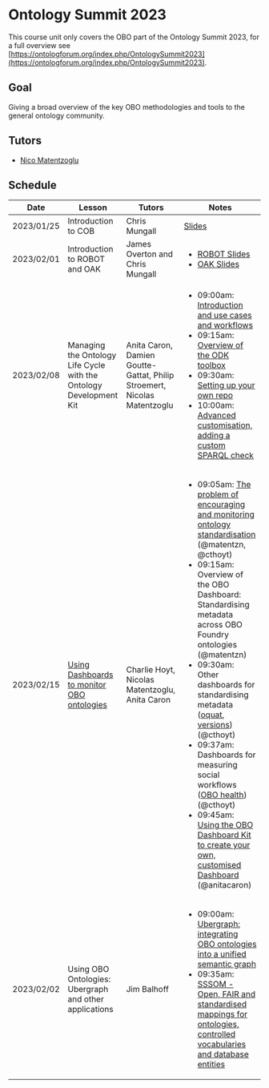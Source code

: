 # Ontology Summit 2023

This course unit only covers the OBO part of the Ontology Summit 2023, for a full overview see [https://ontologforum.org/index.php/OntologySummit2023](https://ontologforum.org/index.php/OntologySummit2023).

## Goal

Giving a broad overview of the key OBO methodologies and tools to the general ontology community.

## Tutors

- [Nico Matentzoglu](https://orcid.org/0000-0002-7356-1779)

## Schedule

| Date | Lesson | Tutors | Notes |
| ---- | ---- | ---- | ---- |
| 2023/01/25 | Introduction to COB | Chris Mungall | [Slides](https://ontologforum.s3.amazonaws.com/OntologySummit2023/Part1/COB-OntologySummit-Mungall-20230125.pdf) |
| 2023/02/01 | Introduction to ROBOT and OAK | James Overton and Chris Mungall | <ul><li>[ROBOT Slides](http://james.overton.ca/slides/robot-tutorial-2023/index.html#/ontology-development)</li><li>[OAK Slides](https://ontologforum.s3.amazonaws.com/OntologySummit2023/Part1/OAK-OntologySummit-2023-MungallOverton.pdf) |
| 2023/02/08 | Managing the Ontology Life Cycle with the Ontology Development Kit  | Anita Caron, Damien Goutte-Gattat, Philip Stroemert, Nicolas Matentzoglu | <ul><li>09:00am: [Introduction and use cases and workflows](https://docs.google.com/presentation/d/1dN66zlX32a_WBYxpMPqk_43RGEZv5s0A8avxVOths0I/edit#slide=id.g14b555591c2_0_57)</li><li>09:15am: <a href="https://docs.google.com/presentation/d/1QkRKjvyJzHOsg0_JWPGFyLgGeT-sGYH6EeYjxTsmCmc/edit?usp=sharing">Overview of the ODK toolbox</a></li><li>09:30am: [Setting up your own repo](https://doi.org/10.5281/zenodo.7623878)</li><li>10:00am: [Advanced customisation, adding a custom SPARQL check](https://oboacademy.github.io/obook/tutorial/custom-qc/)</li><ul>
| 2023/02/15 | [Using Dashboards to monitor OBO ontologies](https://docs.google.com/presentation/d/1oKxBzSCZGuFlIhw6jAXw00xgEGs7KgmaVR54NEdPprw/edit#slide=id.g20803e73efb_0_85) | Charlie Hoyt, Nicolas Matentzoglu, Anita Caron | <ul><li>09:05am: [The problem of encouraging and monitoring ontology standardisation](https://docs.google.com/presentation/d/1oKxBzSCZGuFlIhw6jAXw00xgEGs7KgmaVR54NEdPprw/edit#slide=id.g20803e73efb_0_85) (@matentzn, @cthoyt)</li><li>09:15am: Overview of the OBO Dashboard: Standardising metadata across OBO Foundry ontologies (@matentzn)</li><li>09:30am: Other dashboards for standardising metadata ([oquat](https://cthoyt.com/oquat/), [versions](https://psiotwo.github.io/ontology-version-extractor/output.html)) (@cthoyt)</li><li>09:37am: Dashboards for measuring social workflows ([OBO health](https://cthoyt.com/obo-community-health/)) (@cthoyt)</li><li>09:45am: [Using the OBO Dashboard Kit to create your own, customised Dashboard](https://oboacademy.github.io/obook/howto/deploy-custom-obo-dashboard/) (@anitacaron)</li></ul> |
| 2023/02/02 | Using OBO Ontologies: Ubergraph and other applications | Jim Balhoff | <ul><li>09:00am: [Ubergraph: integrating OBO ontologies into a unified semantic graph](https://docs.google.com/presentation/d/1RhlZY4Yb_SDHKq3pdqIBmENr6oX7YSNmbk60Jl3JF_0/edit?usp=sharing)</li><li>09:35am: [SSSOM - Open, FAIR and standardised mappings for ontologies, controlled vocabularies and database entities](https://docs.google.com/presentation/d/1_TuimFiJ_7VP0ZFkQrHYky_ktFZc981Vse0-_hZjKtc/edit#slide=id.g167f28e52df_0_74)</li></ul> 


